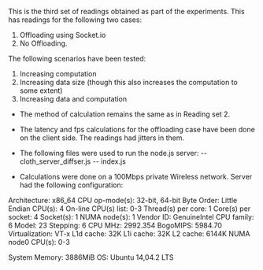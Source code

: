 This is the third set of readings obtained as part of the experiments.
This has readings for the following two cases:

1. Offloading using Socket.io
2. No Offloading.

The following scenarios have been tested:

1. Increasing computation
2. Increasing data size (though this also increases the computation to some extent)
3. Increasing data and computation

- The method of calculation remains the same as in Reading set 2.
- The latency and fps calculations for the offloading case have been done on the client side.
The readings had jitters in them.
- The following files were used to run the node.js server:
-- cloth_server_diffser.js
-- index.js

- Calculations were done on a 100Mbps private Wireless network. Server had the following configuration:

Architecture:          x86_64
CPU op-mode(s):        32-bit, 64-bit
Byte Order:            Little Endian
CPU(s):                4
On-line CPU(s) list:   0-3
Thread(s) per core:    1
Core(s) per socket:    4
Socket(s):             1
NUMA node(s):          1
Vendor ID:             GenuineIntel
CPU family:            6
Model:                 23
Stepping:              6
CPU MHz:               2992.354
BogoMIPS:              5984.70
Virtualization:        VT-x
L1d cache:             32K
L1i cache:             32K
L2 cache:              6144K
NUMA node0 CPU(s):     0-3

System Memory:	       3886MiB
OS:    		       Ubuntu 14,04.2 LTS
